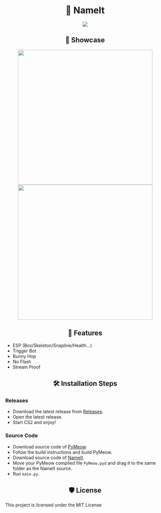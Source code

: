 <h1 align="center" id="title">🐍 NameIt</h1>
<p align="center"><img src="https://socialify.git.ci/g0ldyy/NameIt/image?description=1&descriptionEditable=first%20external%20cs2%20cheat%20fully%20written%20in%20python&font=Raleway&language=1&logo=https%3A%2F%2Fi.imgur.com%2Fex4XTRe.png&name=1&owner=1&pattern=Solid&stargazers=1&theme=Dark"/></p>

<h2 align="center">🚀 Showcase</h2>
<p align="center"><img src="https://i.imgur.com/yGyQkvo.png" width="425"/> <img src="https://i.imgur.com/QyPZCFy.png" width="425"/></p>

<h2 align="center">🧐 Features</h2>

*   ESP (Box/Skeleton/Snapline/Health...)
*   Trigger Bot
*   Bunny Hop
*   No Flash
*   Stream Proof

<h2 align="center">🛠️ Installation Steps</h2>
<h3>Releases</h3>

*   Download the latest release from [Releases](https://github.com/g0ldyy/NameIt/releases).
*   Open the latest release.
*   Start CS2 and enjoy!

<h3>Source Code</h3>

*   Download source code of [PyMeow](https://github.com/qb-0/pyMeow).
*   Follow the build instructions and build PyMeow.
*   Download source code of [NameIt](https://github.com/g0ldyy/NameIt).
*   Move your PyMeow compiled file `PyMeow.pyd` and drag it to the same folder as the NameIt source.
*   Run `main.py`.

<h2 align="center">🛡️ License</h2>
<p>This project is licensed under the MIT License</p>
